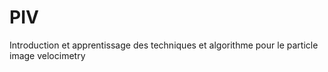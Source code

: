 # PIV
Introduction et apprentissage des techniques et algorithme pour le particle image velocimetry
